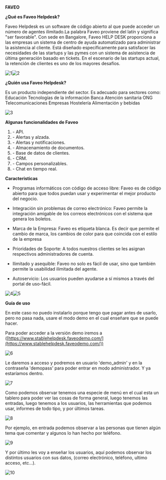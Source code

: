  **FAVEO**

 

**¿Qué es Faveo Helpdesk?**

 

Faveo Helpdesk es un software de código abierto al que puede acceder un número de agentes ilimitado.La palabra Faveo proviene del latín y significa &quot;ser favorable&quot;. Con sede en Bangalore, Faveo HELP DESK proporciona a las empresas un sistema de centro de ayuda automatizado para administrar la asistencia al cliente. Está diseñado específicamente para satisfacer las necesidades de las startups y las pymes con un sistema de asistencia de última generación basado en tickets. En el escenario de las startups actual, la retención de clientes es uno de los mayores desafíos.

 ![1](C:\Users\pablo\OneDrive\Escritorio\imagenes\1.png)![2](C:\Users\pablo\OneDrive\Escritorio\imagenes\2.png)



**¿Quién usa Faveo Helpdesk?**

 

Es un producto independiente del sector. Es adecuado para sectores como: Educación Tecnologías de la información Banca Atención sanitaria ONG Telecomunicaciones Empresas Hostelería Alimentación y bebidas

 

![3](C:\Users\pablo\OneDrive\Escritorio\imagenes\3.png)

 

**Algunas funcionalidades de Faveo**

 

1. \- API.
2. \- Alertas y alzada.
3. \- Alertas y notificaciones.
4. \- Almacenamiento de documentos.
5. \- Base de datos de clientes.
6. \- CRM.
7. \- Campos personalizables.
8. \- Chat en tiempo real.

 

**Caracteristicas**

 

- Programas informáticos con código de acceso libre: Faveo es de código abierto para que todos puedan usar y experimentar el mejor producto del negocio.

  

- Integración sin problemas de correo electrónico: Faveo permite la integración amigable de los correos electrónicos con el sistema que genera los boletos.

   

- Marca de la Empresa: Faveo es etiqueta blanca. Es decir que permite el cambio de marca, los cambios de color para que coincida con el estilo de la empresa

  

- Prioridades de Soporte: A todos nuestros clientes se les asignan respectivos administradores de cuenta.

  

- Ilimitado y asequible: Faveo no solo es fácil de usar, sino que también permite la usabilidad ilimitada del agente.

   

- Autoservicio: Los usuarios pueden ayudarse a sí mismos a través del portal de uso-fácil.

  

![4](C:\Users\pablo\OneDrive\Escritorio\imagenes\4.png)![5](C:\Users\pablo\OneDrive\Escritorio\imagenes\5.png)

**Guía de uso**

 

En este caso no puedo instalarlo porque tengo que pagar antes de usarlo, pero no pasa nada, usare el modo demo en el cual enseñare que se puede hacer.

 

Para poder acceder a la versión demo iremos a ([https://www.stablehelpdesk.faveodemo.com/](https://www.stablehelpdesk.faveodemo.com/))

 

![6](C:\Users\pablo\OneDrive\Escritorio\imagenes\6.png)

 

Le daremos a acceso y podremos en usuario &#39;demo\_admin&#39; y en la contraseña &#39;demopass&#39; para poder entrar en modo administrador. Y ya estaríamos dentro.

 

![7](C:\Users\pablo\OneDrive\Escritorio\imagenes\7.png)

 

Como podemos observar tenemos una especie de menú en el cual esta un tablero para poder ver las cosas de forma general, luego tenemos las entradas, luego tenemos a los usuarios, las herramientas que podemos usar, informes de todo tipo, y por últimos tareas.

 

![8](C:\Users\pablo\OneDrive\Escritorio\imagenes\8.png)

 

Por ejemplo, en entrada podemos observar a las personas que tienen algún tema que comentar y algunos lo han hecho por teléfono.

 

![9](C:\Users\pablo\OneDrive\Escritorio\imagenes\9.png)

 

Y por último les voy a enseñar los usuarios, aquí podemos observar los distintos usuarios con sus datos, (correo electrónico, teléfono, ultimo acceso, etc…).

 

![10](C:\Users\pablo\OneDrive\Escritorio\imagenes\10.png)

 